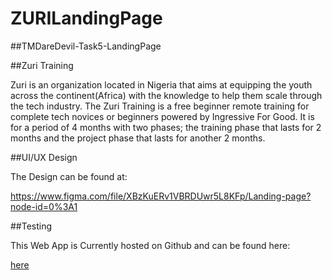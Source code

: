 # ZURILandingPage

##TMDareDevil-Task5-LandingPage

##Zuri Training

Zuri is an organization located in Nigeria that aims at equipping the youth across the continent(Africa) with the knowledge to help them scale through the tech industry. The Zuri Training is a free beginner remote training for complete tech novices or beginners powered by Ingressive For Good. It is for a period of 4 months with two phases; the training phase that lasts for 2 months and the project phase that lasts for another 2 months.

##UI/UX Design

The Design can be found at:

https://www.figma.com/file/XBzKuERv1VBRDUwr5L8KFp/Landing-page?node-id=0%3A1

##Testing

This Web App is Currently hosted on Github and can be found here:

[here](https://meenarh.github.io/ZURILandingPage/)

